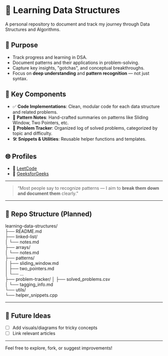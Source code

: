 # 🧠 Learning Data Structures

A personal repository to document and track my journey through Data Structures and Algorithms.

## 🎯 Purpose

- Track progress and learning in DSA.
- Document patterns and their applications in problem-solving.
- Capture key insights, "gotchas", and conceptual breakthroughs.
- Focus on **deep understanding** and **pattern recognition** — not just syntax.

## 🧩 Key Components

- ✅ **Code Implementations**: Clean, modular code for each data structure and related problems.
- 🧠 **Pattern Notes**: Hand-crafted summaries on patterns like Sliding Window, Two Pointers, etc.
- 📌 **Problem Tracker**: Organized log of solved problems, categorized by topic and difficulty.
- 🛠️ **Snippets & Utilities**: Reusable helper functions and templates.

## 🌐 Profiles

- 📍 [LeetCode](https://leetcode.com/u/siddharthtanwar/)
- 📍 [GeeksforGeeks](https://www.geeksforgeeks.org/user/siddharthtanwar28/)

---

> “Most people say to recognize patterns — I aim to **break them down and document them** clearly.”

---

## 📂 Repo Structure (Planned)

learning-data-structures/<br>
├── README.md <br>
├── linked-list/<br>
│ └── notes.md<br>
├── arrays/<br>
│ └── notes.md<br>
├── patterns/<br>
│ ├── sliding_window.md<br>
│ ├── two_pointers.md<br>
│ └── ...<br>
├── problem-tracker/
│ ├── solved_problems.csv<br>
│ └── tagging_info.md<br>
└── utils/<br>
└── helper_snippets.cpp<br>


---

## 📌 Future Ideas

- [ ] Add visuals/diagrams for tricky concepts
- [ ] Link relevant articles

---

Feel free to explore, fork, or suggest improvements!
